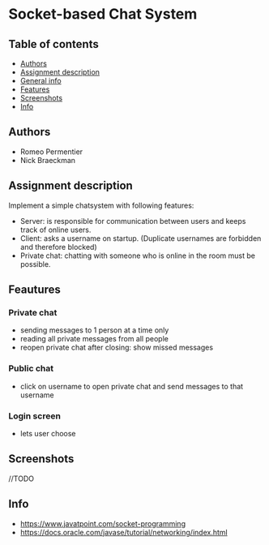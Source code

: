 # Socket-based Chat System


## Table of contents
* [Authors](#Authors)
* [Assignment description](#Assignment-description)
* [General info](#General-info)
* [Features](#Features)
* [Screenshots](#Screenshots)
* [Info](#Info)

## Authors
* Romeo Permentier
* Nick Braeckman

## Assignment description
Implement a simple chatsystem with following features:
* Server: is responsible for communication between users and keeps track of online users.
* Client: asks a username on startup. (Duplicate usernames are forbidden and therefore blocked)
* Private chat: chatting with someone who is online in the room must be possible.


## Feautures
### Private chat
* sending messages to 1 person at a time only
* reading all private messages from all people
* reopen private chat after closing: show missed messages
### Public chat
* click on username to open private chat and send messages to that username
### Login screen
* lets user choose

## Screenshots
//TODO

## Info
* https://www.javatpoint.com/socket-programming
* https://docs.oracle.com/javase/tutorial/networking/index.html
